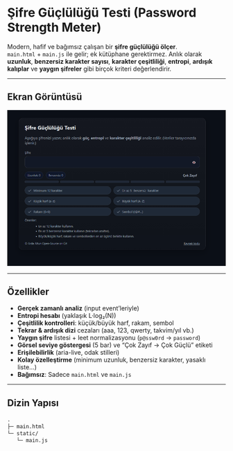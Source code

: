 # Şifre Güçlülüğü Testi (Password Strength Meter)

Modern, hafif ve bağımsız çalışan bir **şifre güçlülüğü ölçer**.  
`main.html` + `main.js` ile gelir; ek kütüphane gerektirmez. Anlık olarak **uzunluk**, **benzersiz karakter sayısı**, **karakter çeşitliliği**, **entropi**, **ardışık kalıplar** ve **yaygın şifreler** gibi birçok kriteri değerlendirir.

---

## Ekran Görüntüsü
<p align="center">
  <img src="assets/screenshot.png" alt="Şifre Güçlülüğü Testi uygulama ekran görüntüsü" width="900">
</p>

---

## Özellikler

- **Gerçek zamanlı analiz** (input event’leriyle)
- **Entropi hesabı** (yaklaşık L·log₂(N))
- **Çeşitlilik kontrolleri**: küçük/büyük harf, rakam, sembol
- **Tekrar & ardışık dizi** cezaları (aaa, 123, qwerty, takvim/yıl vb.)
- **Yaygın şifre** listesi + leet normalizasyonu (`p@ssw0rd` → `password`)
- **Görsel seviye göstergesi** (5 bar) ve “Çok Zayıf → Çok Güçlü” etiketi
- **Erişilebilirlik** (aria-live, odak stilleri)
- **Kolay özelleştirme** (minimum uzunluk, benzersiz karakter, yasaklı liste…)
- **Bağımsız**: Sadece `main.html` ve `main.js`

---

## Dizin Yapısı

```text
.
├─ main.html
└─ static/
   └─ main.js   
